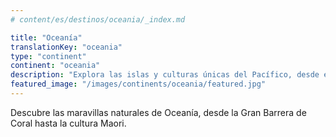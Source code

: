 ```yaml
---
# content/es/destinos/oceania/_index.md

title: "Oceanía"
translationKey: "oceania"
type: "continent"
continent: "oceania"
description: "Explora las islas y culturas únicas del Pacífico, desde el interior de Australia hasta las montañas de Nueva Zelanda"
featured_image: "/images/continents/oceania/featured.jpg"
---
```


Descubre las maravillas naturales de Oceanía, desde la Gran Barrera de Coral hasta la cultura Maori.

